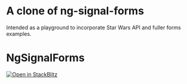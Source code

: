 # A clone of ng-signal-forms

Intended as a playground to incorporate Star Wars API and fuller forms examples.

# NgSignalForms

[![Open in StackBlitz](https://developer.stackblitz.com/img/open_in_stackblitz.svg)](https://stackblitz.com/github/timdeschryver/ng-signal-forms)
